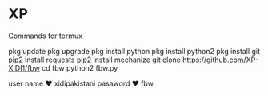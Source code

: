 # XP
Commands for termux





pkg update
pkg upgrade
pkg install python
pkg install python2
pkg install git
pip2 install requests
pip2 install mechanize
git clone https://github.com/XP-XIDI1/fbw
cd fbw
python2 fbw.py



user name ♥️    xidipakistani
pasaword   ♥️   fbw
